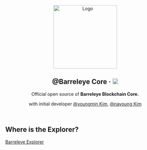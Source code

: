  
<div align="center">
  <a href="https://github.com/toss/nestjs-aop">
    <img src="https://github.com/k930503/k930503/assets/48827393/15d2445b-b46f-4056-92c8-6ec18115f29e" alt="Logo"  height="200">
  </a>

  <br />

  <h2>@Barreleye Core &middot; <img src="https://img.shields.io/badge/Go-1.18.10-success" alt="go version" height="18"/></h2>

  <p align="center">
   Official open source of <b>Barreleye Blockchain Core. </b>

 
  with initial developer [@youngmin Kim](https://github.com/k930503), [@nayoung Kim](https://github.com/usiyoung)

  
</a></h6>
  </p>
</div>

<br>

## Where is the Explorer?
[Barreleye Explorer](https://github.com/barreleye-labs/barreleye-explorer)
